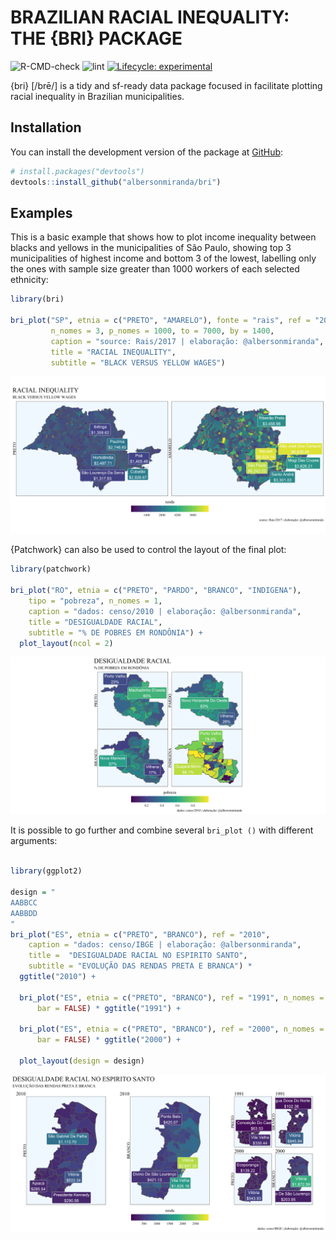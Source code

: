 
<!-- README.md is generated from README.Rmd. Please edit that file -->

# BRAZILIAN RACIAL INEQUALITY: THE {BRI} PACKAGE

<!-- badges: start -->

![R-CMD-check](https://github.com/albersonmiranda/desigualdade/workflows/R-CMD-check/badge.svg?branch=master&event=push)
![lint](https://github.com/albersonmiranda/desigualdade/workflows/lint/badge.svg?branch=master&event=push)
[![Lifecycle:
experimental](https://img.shields.io/badge/lifecycle-experimental-orange.svg)](https://www.tidyverse.org/lifecycle/#experimental)
<!-- badges: end -->

{bri} \[/brē/\] is a tidy and sf-ready data package focused in
facilitate plotting racial inequality in Brazilian municipalities.

## Installation

You can install the development version of the package at
[GitHub](https://github.com/):

``` r
# install.packages("devtools")
devtools::install_github("albersonmiranda/bri")
```

## Examples

This is a basic example that shows how to plot income inequality between
blacks and yellows in the municipalities of São Paulo, showing top 3
municipalities of highest income and bottom 3 of the lowest, labelling
only the ones with sample size greater than 1000 workers of each
selected ethnicity:

``` r
library(bri)

bri_plot("SP", etnia = c("PRETO", "AMARELO"), fonte = "rais", ref = "2017",
         n_nomes = 3, p_nomes = 1000, to = 7000, by = 1400,
         caption = "source: Rais/2017 | elaboração: @albersonmiranda",
         title = "RACIAL INEQUALITY",
         subtitle = "BLACK VERSUS YELLOW WAGES")
```

![](man/figures/README-example-1.png)<!-- -->

{Patchwork} can also be used to control the layout of the final plot:

``` r
library(patchwork)

bri_plot("RO", etnia = c("PRETO", "PARDO", "BRANCO", "INDIGENA"),
    tipo = "pobreza", n_nomes = 1,
    caption = "dados: censo/2010 | elaboração: @albersonmiranda",
    title = "DESIGUALDADE RACIAL",
    subtitle = "% DE POBRES EM RONDÔNIA") +
  plot_layout(ncol = 2)
```

![](man/figures/README-example2-1.png)<!-- -->

It is possible to go further and combine several `bri_plot ()` with
different arguments:

``` r

library(ggplot2)

design = "
AABBCC
AABBDD
"
bri_plot("ES", etnia = c("PRETO", "BRANCO"), ref = "2010",
    caption = "dados: censo/IBGE | elaboração: @albersonmiranda",
    title =  "DESIGUALDADE RACIAL NO ESPIRITO SANTO",
    subtitle = "EVOLUÇÃO DAS RENDAS PRETA E BRANCA") *
  ggtitle("2010") +
  
  bri_plot("ES", etnia = c("PRETO", "BRANCO"), ref = "1991", n_nomes = 1,
      bar = FALSE) * ggtitle("1991") +
  
  bri_plot("ES", etnia = c("PRETO", "BRANCO"), ref = "2000", n_nomes = 1,
      bar = FALSE) * ggtitle("2000") +
  
  plot_layout(design = design)
```

![](man/figures/README-example3-1.png)<!-- -->
